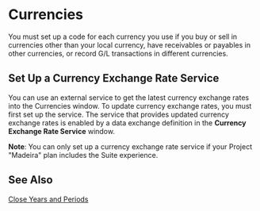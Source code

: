 <properties
                pageTitle="Currencies | Project “Madeira”"
                description="Working with multiple currencies" 
                services="project-madeira" 
                documentationCenter=""
                authors="edupont04"
/>
<tags
    ms.service="project-madeira"
    ms.topic="article"
    ms.devlang="na"
    ms.topic="article"
    ms.tgt_pltfrm="na"
    ms.workload="Madeira"
    ms.date="05/12/2016"
    ms.author="edupont04" />
                
# Currencies
You must set up a code for each currency you use if you buy or sell in currencies other than your local currency, have receivables or payables in other currencies, or record G/L transactions in different currencies.  

## Set Up a Currency Exchange Rate Service
You can use an external service to get the latest currency exchange rates into the Currencies window. To update currency exchange rates, you must first set up the service. 
The service that provides updated currency exchange rates is enabled by a data exchange definition in the **Currency Exchange Rate Service** window.  

**Note**: You can only set up a currency exchange rate service if your Project "Madeira" plan includes the Suite experience.  


## See Also
[Close Years and Periods](year-close-years-periods.md)
